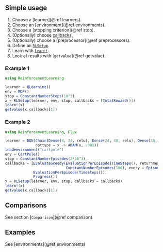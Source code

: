 ## Simple usage

1. Choose a [learner](@ref learners).
2. Choose an [environment](@ref environments).
3. Choose a [stopping criterion](@ref stop).
4. (Optionally) choose [callbacks](@ref).
5. (Optionally) choose a [preprocessor](@ref preprocessors).
6. Define an [`RLSetup`](@ref).
7. Learn with [`learn!`](@ref).
8. Look at results with [`getvalue`](@ref getvalue).

### Example 1

```julia
using ReinforcementLearning

learner = QLearning()
env = MDP()
stop = ConstantNumberSteps(10^3)
x = RLSetup(learner, env, stop, callbacks = [TotalReward()])
learn!(x)
getvalue(x.callbacks[1])
```

### Example 2

```julia
using ReinforcementLearning, Flux

learner = DQN(Chain(Dense(4, 24, relu), Dense(24, 48, relu), Dense(48, 2)),
              opttype = x -> ADAM(x, .001))
loadenvironment("cartpole")
env = CartPole()
stop = ConstantNumberEpisodes(2*10^3)
callbacks = [EvaluateGreedy(EvaluationPerEpisode(TimeSteps(), returnmean=true),
                            ConstantNumberEpisodes(100), every = Episode(100)),
             EvaluationPerEpisode(TimeSteps()),
             Progress()]
x = RLSetup(learner, env, stop, callbacks = callbacks)
learn!(x)
getvalue(x.callbacks[1])
```


## Comparisons

See section [`Comparison`](@ref comparison).

## Examples

See [environments](@ref environments)
